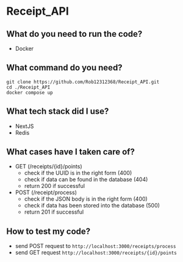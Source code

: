 # Receipt_API


## What do you need to run the code?
  - Docker

## What command do you need?
  ```
  git clone https://github.com/Rob12312368/Receipt_API.git
  cd ./Receipt_API
  docker compose up
  ```

## What tech stack did I use?
  - NextJS
  - Redis

## What cases have I taken care of?
  - GET (/receipts/{id}/points)
    - check if the UUID is in the right form (400)
    - check if data can be found in the database (404)
    - return 200 if successful
  - POST (/receipt/process)
    - check if the JSON body is in the right form (400)
    - check if data has been stored into the database (500)
    - return 201 if successful
   
## How to test my code?
  - send POST request to `http://localhost:3000/receipts/process`
  - send GET request `http://localhost:3000/receipts/{id}/points`
